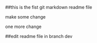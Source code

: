 ##this is the fist git markdown readme file

make some change

one more change


##edit readme file in branch dev


